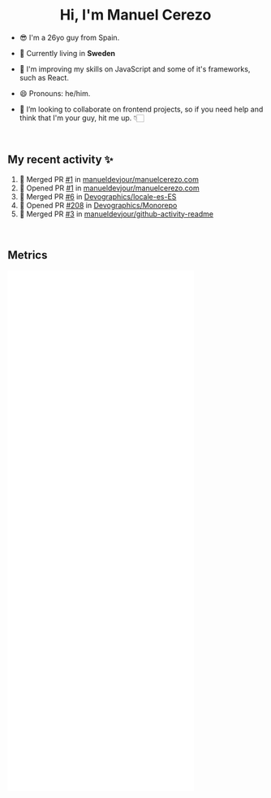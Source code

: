 <h1 align='center'>Hi, I'm Manuel Cerezo</h1>

- 😎 I'm a 26yo guy from Spain.

- 🔭 Currently living in **Sweden**

- 🌱 I'm improving my skills on JavaScript and some of it's frameworks, such as React.

- 😄 Pronouns: he/him.

- 👯 I’m looking to collaborate on frontend projects, so if you need help and think that I'm your guy, hit me up. 👇🏻

<br>

## My recent activity ✨

<!--START_SECTION:activity-->
1. 🎉 Merged PR [#1](https://github.com/manueldevjour/manuelcerezo.com/pull/1) in [manueldevjour/manuelcerezo.com](https://github.com/manueldevjour/manuelcerezo.com)
2. 💪 Opened PR [#1](https://github.com/manueldevjour/manuelcerezo.com/pull/1) in [manueldevjour/manuelcerezo.com](https://github.com/manueldevjour/manuelcerezo.com)
3. 🎉 Merged PR [#6](https://github.com/Devographics/locale-es-ES/pull/6) in [Devographics/locale-es-ES](https://github.com/Devographics/locale-es-ES)
4. 💪 Opened PR [#208](https://github.com/Devographics/Monorepo/pull/208) in [Devographics/Monorepo](https://github.com/Devographics/Monorepo)
5. 🎉 Merged PR [#3](https://github.com/manueldevjour/github-activity-readme/pull/3) in [manueldevjour/github-activity-readme](https://github.com/manueldevjour/github-activity-readme)
<!--END_SECTION:activity-->

<br>

## Metrics

![Metrics](./github-metrics.svg)

<br>
